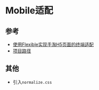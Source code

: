# Mobile适配

## 参考

- [使用Flexible实现手淘H5页面的终端适配](https://github.com/amfe/article/issues/17)
- [项目路径](https://github.com/amfe/lib-flexible)

## 其他

- 引入`normalize.css`

